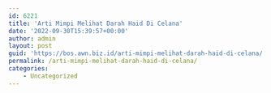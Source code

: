 ```yaml
---
id: 6221
title: 'Arti Mimpi Melihat Darah Haid Di Celana'
date: '2022-09-30T15:39:57+00:00'
author: admin
layout: post
guid: 'https://bos.awn.biz.id/arti-mimpi-melihat-darah-haid-di-celana/'
permalink: /arti-mimpi-melihat-darah-haid-di-celana/
categories:
    - Uncategorized
---
```


